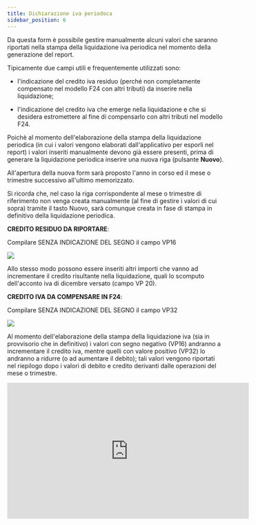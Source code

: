```yaml
---
title: Dichiarazione iva periodoca
sidebar_position: 6
---
```


Da questa form è possibile gestire manualmente alcuni valori che saranno riportati nella stampa della liquidazione iva periodica nel momento della generazione del report.

Tipicamente due campi utili e frequentemente utilizzati sono:

- l'indicazione del credito iva residuo (perché non completamente compensato nel modello F24 con altri tributi) da inserire nella liquidazione;

- l'indicazione del credito iva che emerge nella liquidazione e che si desidera estromettere al fine di compensarlo con altri tributi nel modello F24.

Poichè al momento dell'elaborazione della stampa della liquidazione periodica (in cui i valori vengono elaborati dall'applicativo per esporli nel report) i valori inseriti manualmente devono già essere presenti, prima di generare la liquidazione periodica inserire una nuova riga (pulsante **Nuovo**).

All'apertura della nuova form sarà proposto l'anno in corso ed il mese o trimestre successivo all'ultimo memorizzato.

Si ricorda che, nel caso la riga corrispondente al mese o trimestre di riferimento non venga creata manualmente (al fine di gestire i valori di cui sopra) tramite il tasto Nuovo, sarà comunque creata in fase di stampa in definitivo della liquidazione periodica.

**CREDITO RESIDUO DA RIPORTARE**:

Compilare SENZA INDICAZIONE DEL SEGNO il campo VP16

![](/img/it-it/finance-area/declarations/declarations/periodical-vat-declaration/image01.png)

Allo stesso modo possono essere inseriti altri importi che vanno ad incrementare il credito risultante nella liquidazione, quali lo scomputo dell'acconto iva di dicembre versato (campo VP 20).

**CREDITO IVA DA COMPENSARE IN F24**:

Compilare SENZA INDICAZIONE DEL SEGNO il campo VP32

![](/img/it-it/finance-area/declarations/declarations/periodical-vat-declaration/image02.png)

Al momento dell'elaborazione della stampa della liquidazione iva (sia in provvisorio che in definitivo) i valori con segno negativo (VP16) andranno a incrementare il credito iva, mentre quelli con valore positivo (VP32) lo andranno a ridurre (o ad aumentare il debito); tali valori vengono riportati nel riepilogo dopo i valori di debito e credito derivanti dalle operazioni del mese o trimestre.

<iframe width="560" height="315" src="https://www.youtube.com/embed/HWjgN0yehEc" title="YouTube video player" frameborder="0" allowfullscreen= "true"></iframe>




